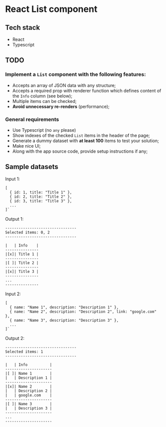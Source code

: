 # React List component

## Tech stack
- React
- Typescript

## TODO

### Implement a `List` component with the following features:

- Accepts an array of JSON data with any structure;
- Accepts a required prop with renderer function which defines content of the `Info` column (see below);
- Multiple items can be checked;
- **Avoid unnecessary re-renders** (performance);

### General requirements
- Use Typescript (no `any` please)
- Show indexes of the checked `List` items in the header of the page;
- Generate a dummy dataset with **at least 100** items to test your solution;
- Make nice UI;
- Along with the app source code, provide setup instructions if any;

## Sample datasets

Input 1:
```
[
  { id: 1, title: "Title 1" },
  { id: 2, title: "Title 2" },
  { id: 3, title: "Title 3" },
  ...
]`
```
Output 1:
```
--------------------------------
Selected items: 0, 2
--------------------------------

|   | Info    |
---------------
|[x]| Title 1 |
---------------
|[ ]| Title 2 |
---------------
|[x]| Title 3 |
---------------
...
---------------
```
Input 2:
```
[
  { name: "Name 1", description: "Description 1" },
  { name: "Name 2", description: "Description 2", link: "google.com" },
  { name: "Name 3", description: "Description 3" },
  ...
]`
```

Output 2:
```
--------------------------------
Selected items: 1
--------------------------------

|   | Info          |
---------------------
|[ ]| Name 1        |
|   | Description 1 |
---------------------
|[x]| Name 2        |
|   | Description 2 |
|   | google.com    |
---------------------
|[ ]| Name 3        |
|   | Description 3 |
---------------------
...
---------------------
```